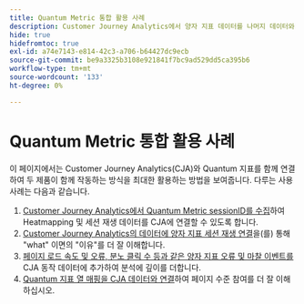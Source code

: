 ```yaml
---
title: Quantum Metric 통합 활용 사례
description: Customer Journey Analytics에서 양자 지표 데이터를 나머지 데이터와 결합하는 방법에 대해 알아봅니다.
hide: true
hidefromtoc: true
exl-id: a74e7143-e814-42c3-a706-b64427dc9ecb
source-git-commit: be9a3325b3108e921841f7bc9ad529dd5ca395b6
workflow-type: tm+mt
source-wordcount: '133'
ht-degree: 0%

---
```


# Quantum Metric 통합 활용 사례

이 페이지에서는 Customer Journey Analytics(CJA)와 Quantum 지표를 함께 연결하여 두 제품이 함께 작동하는 방식을 최대한 활용하는 방법을 보여줍니다.  다루는 사용 사례는 다음과 같습니다.

1. [Customer Journey Analytics에서 Quantum Metric sessionID를 수집](collect-session-id.md)하여 Heatmapping 및 세션 재생 데이터를 CJA에 연결할 수 있도록 합니다.
1. [Customer Journey Analytics의 데이터에 양자 지표 세션 재생 연결](tie-session-replays.md)을(를) 통해 &quot;what&quot; 이면의 &quot;이유&quot;를 더 잘 이해합니다.
1. [페이지 로드 속도 및 오류, 분노 클릭 수 등과 같은 양자 지표 오류 및 마찰 이벤트를 ](friction-events.md)CJA 동작 데이터에 추가하여 분석에 깊이를 더합니다.
1. [Quantum 지표 열 매핑을 CJA 데이터와 연결](heatmap.md)하여 페이지 수준 참여를 더 잘 이해하십시오.
